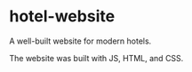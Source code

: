 # hotel-website

A well-built website for modern hotels.

The website was built with JS, HTML, and CSS.

